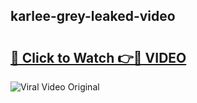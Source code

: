 ## karlee-grey-leaked-video 

# <h2><a href="http://freeplayer.one?title=karlee-grey-leaked-video&ref=21J">🔗 Click to Watch 👉🔴 VIDEO</a></h2>

<a href="http://freeplayer.one?title=karlee-grey-leaked-video&ref=21J" rel="nofollow" data-target="animated-image.originalLink"><img src="https://i.ibb.co.com/xMMVF88/686577567.gif" alt="Viral Video Original" style="max-width: 100%; display: inline-block;" data-target="animated-image.originalImage"></a>

